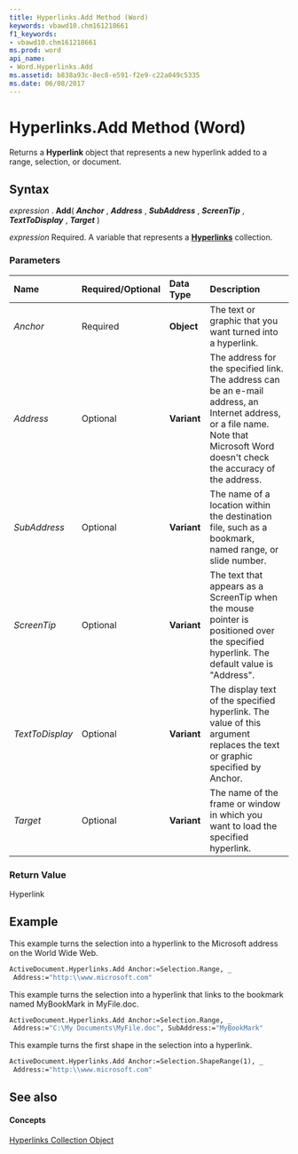 ```yaml
---
title: Hyperlinks.Add Method (Word)
keywords: vbawd10.chm161218661
f1_keywords:
- vbawd10.chm161218661
ms.prod: word
api_name:
- Word.Hyperlinks.Add
ms.assetid: b838a93c-8ec8-e591-f2e9-c22a049c5335
ms.date: 06/08/2017
---
```



# Hyperlinks.Add Method (Word)

Returns a  **Hyperlink** object that represents a new hyperlink added to a range, selection, or document.


## Syntax

 _expression_ . **Add**( **_Anchor_** , **_Address_** , **_SubAddress_** , **_ScreenTip_** , **_TextToDisplay_** , **_Target_** )

 _expression_ Required. A variable that represents a **[Hyperlinks](Word.hyperlinks.md)** collection.


### Parameters



|**Name**|**Required/Optional**|**Data Type**|**Description**|
|:-----|:-----|:-----|:-----|
| _Anchor_|Required| **Object**|The text or graphic that you want turned into a hyperlink.|
| _Address_|Optional| **Variant**|The address for the specified link. The address can be an e-mail address, an Internet address, or a file name. Note that Microsoft Word doesn't check the accuracy of the address.|
| _SubAddress_|Optional| **Variant**|The name of a location within the destination file, such as a bookmark, named range, or slide number.|
| _ScreenTip_|Optional| **Variant**|The text that appears as a ScreenTip when the mouse pointer is positioned over the specified hyperlink. The default value is "Address".|
| _TextToDisplay_|Optional| **Variant**|The display text of the specified hyperlink. The value of this argument replaces the text or graphic specified by Anchor.|
| _Target_|Optional| **Variant**|The name of the frame or window in which you want to load the specified hyperlink.|

### Return Value

Hyperlink


## Example

This example turns the selection into a hyperlink to the Microsoft address on the World Wide Web.


```vb
ActiveDocument.Hyperlinks.Add Anchor:=Selection.Range, _ 
 Address:="http:\\www.microsoft.com"
```

This example turns the selection into a hyperlink that links to the bookmark named MyBookMark in MyFile.doc.




```vb
ActiveDocument.Hyperlinks.Add Anchor:=Selection.Range, _ 
 Address:="C:\My Documents\MyFile.doc", SubAddress:="MyBookMark"
```

This example turns the first shape in the selection into a hyperlink.




```vb
ActiveDocument.Hyperlinks.Add Anchor:=Selection.ShapeRange(1), _ 
 Address:="http:\\www.microsoft.com"
```


## See also


#### Concepts


[Hyperlinks Collection Object](Word.hyperlinks.md)

